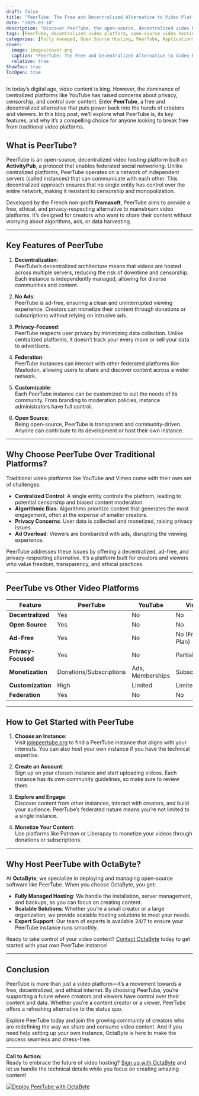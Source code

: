 ```yaml
---
draft: false
title: "PeerTube: The Free and Decentralized Alternative to Video Platforms"
date: "2025-03-10"
description: "Discover PeerTube, the open-source, decentralized video hosting platform that empowers creators and viewers alike. Learn how PeerTube offers a free, privacy-focused alternative to centralized video platforms like YouTube, and why it’s a game-changer for content creators."
tags: [PeerTube, decentralized video platform, open-source video hosting, YouTube alternative, PeerTube vs YouTube, free video hosting, privacy-focused video platform, PeerTube features, PeerTube benefits, decentralized media sharing]
categories: [Fully managed, Open Source Hosting, PeerTube, Applications, Fediverse]
cover:
  image: images/cover.png
  caption: "PeerTube: The Free and Decentralized Alternative to Video Platforms"
  relative: true
ShowToc: true
TocOpen: true
---
```



In today’s digital age, video content is king. However, the dominance of centralized platforms like YouTube has raised concerns about privacy, censorship, and control over content. Enter **PeerTube**, a free and decentralized alternative that puts power back into the hands of creators and viewers. In this blog post, we’ll explore what PeerTube is, its key features, and why it’s a compelling choice for anyone looking to break free from traditional video platforms.

## What is PeerTube?

PeerTube is an open-source, decentralized video hosting platform built on **ActivityPub**, a protocol that enables federated social networking. Unlike centralized platforms, PeerTube operates on a network of independent servers (called instances) that can communicate with each other. This decentralized approach ensures that no single entity has control over the entire network, making it resistant to censorship and monopolization.

Developed by the French non-profit **Framasoft**, PeerTube aims to provide a free, ethical, and privacy-respecting alternative to mainstream video platforms. It’s designed for creators who want to share their content without worrying about algorithms, ads, or data harvesting.

---

## Key Features of PeerTube

1. **Decentralization**:  
   PeerTube’s decentralized architecture means that videos are hosted across multiple servers, reducing the risk of downtime and censorship. Each instance is independently managed, allowing for diverse communities and content.

2. **No Ads**:  
   PeerTube is ad-free, ensuring a clean and uninterrupted viewing experience. Creators can monetize their content through donations or subscriptions without relying on intrusive ads.

3. **Privacy-Focused**:  
   PeerTube respects user privacy by minimizing data collection. Unlike centralized platforms, it doesn’t track your every move or sell your data to advertisers.

4. **Federation**:  
   PeerTube instances can interact with other federated platforms like Mastodon, allowing users to share and discover content across a wider network.

5. **Customizable**:  
   Each PeerTube instance can be customized to suit the needs of its community. From branding to moderation policies, instance administrators have full control.

6. **Open Source**:  
   Being open-source, PeerTube is transparent and community-driven. Anyone can contribute to its development or host their own instance.

---

## Why Choose PeerTube Over Traditional Platforms?

Traditional video platforms like YouTube and Vimeo come with their own set of challenges:

- **Centralized Control**: A single entity controls the platform, leading to potential censorship and biased content moderation.
- **Algorithmic Bias**: Algorithms prioritize content that generates the most engagement, often at the expense of smaller creators.
- **Privacy Concerns**: User data is collected and monetized, raising privacy issues.
- **Ad Overload**: Viewers are bombarded with ads, disrupting the viewing experience.

PeerTube addresses these issues by offering a decentralized, ad-free, and privacy-respecting alternative. It’s a platform built for creators and viewers who value freedom, transparency, and ethical practices.

---

## PeerTube vs Other Video Platforms

| Feature                | PeerTube               | YouTube               | Vimeo                 | DTube                 |
|------------------------|------------------------|-----------------------|-----------------------|-----------------------|
| **Decentralized**      | Yes                   | No                    | No                    | Yes                   |
| **Open Source**        | Yes                   | No                    | No                    | Yes                   |
| **Ad-Free**            | Yes                   | No                    | No (Free Plan)        | Yes                   |
| **Privacy-Focused**    | Yes                   | No                    | Partial               | Yes                   |
| **Monetization**       | Donations/Subscriptions | Ads, Memberships     | Subscriptions         | Cryptocurrency        |
| **Customization**      | High                  | Limited               | Limited               | Limited               |
| **Federation**         | Yes                   | No                    | No                    | No                    |

---

## How to Get Started with PeerTube

1. **Choose an Instance**:  
   Visit [joinpeertube.org](https://joinpeertube.org) to find a PeerTube instance that aligns with your interests. You can also host your own instance if you have the technical expertise.

2. **Create an Account**:  
   Sign up on your chosen instance and start uploading videos. Each instance has its own community guidelines, so make sure to review them.

3. **Explore and Engage**:  
   Discover content from other instances, interact with creators, and build your audience. PeerTube’s federated nature means you’re not limited to a single instance.

4. **Monetize Your Content**:  
   Use platforms like Patreon or Liberapay to monetize your videos through donations or subscriptions.

---

## Why Host PeerTube with OctaByte?

At **OctaByte**, we specialize in deploying and managing open-source software like PeerTube. When you choose OctaByte, you get:

- **Fully Managed Hosting**: We handle the installation, server management, and backups, so you can focus on creating content.
- **Scalable Solutions**: Whether you’re a small creator or a large organization, we provide scalable hosting solutions to meet your needs.
- **Expert Support**: Our team of experts is available 24/7 to ensure your PeerTube instance runs smoothly.

Ready to take control of your video content? [Contact OctaByte](https://octabyte.io) today to get started with your own PeerTube instance!

---

## Conclusion

PeerTube is more than just a video platform—it’s a movement towards a free, decentralized, and ethical internet. By choosing PeerTube, you’re supporting a future where creators and viewers have control over their content and data. Whether you’re a content creator or a viewer, PeerTube offers a refreshing alternative to the status quo.

Explore PeerTube today and join the growing community of creators who are redefining the way we share and consume video content. And if you need help setting up your own instance, OctaByte is here to make the process seamless and stress-free.

---

**Call to Action:**  
Ready to embrace the future of video hosting? [Sign up with OctaByte](https://octabyte.io) and let us handle the technical details while you focus on creating amazing content!

[![Deploy PeerTube with OctaByte](/images/deploy-on-octabyte.png)](https://octabyte.io/fully-managed-open-source-services/applications/fediverse/peertube)